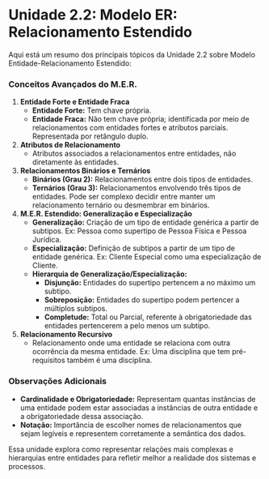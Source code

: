 # Unidade 2.2: Modelo ER: Relacionamento Estendido

Aqui está um resumo dos principais tópicos da Unidade 2.2 sobre Modelo Entidade-Relacionamento Estendido:

### Conceitos Avançados do M.E.R.

1. **Entidade Forte e Entidade Fraca**
    - **Entidade Forte:** Tem chave própria.
    - **Entidade Fraca:** Não tem chave própria; identificada por meio de relacionamentos com entidades fortes e atributos parciais. Representada por retângulo duplo.
2. **Atributos de Relacionamento**
    - Atributos associados a relacionamentos entre entidades, não diretamente às entidades.
3. **Relacionamentos Binários e Ternários**
    - **Binários (Grau 2):** Relacionamentos entre dois tipos de entidades.
    - **Ternários (Grau 3):** Relacionamentos envolvendo três tipos de entidades. Pode ser complexo decidir entre manter um relacionamento ternário ou desmembrar em binários.
4. **M.E.R. Estendido: Generalização e Especialização**
    - **Generalização:** Criação de um tipo de entidade genérica a partir de subtipos. Ex: Pessoa como supertipo de Pessoa Física e Pessoa Jurídica.
    - **Especialização:** Definição de subtipos a partir de um tipo de entidade genérica. Ex: Cliente Especial como uma especialização de Cliente.
    - **Hierarquia de Generalização/Especialização:**
        - **Disjunção:** Entidades do supertipo pertencem a no máximo um subtipo.
        - **Sobreposição:** Entidades do supertipo podem pertencer a múltiplos subtipos.
        - **Completude:** Total ou Parcial, referente à obrigatoriedade das entidades pertencerem a pelo menos um subtipo.
5. **Relacionamento Recursivo**
    - Relacionamento onde uma entidade se relaciona com outra ocorrência da mesma entidade. Ex: Uma disciplina que tem pré-requisitos também é uma disciplina.

### Observações Adicionais

- **Cardinalidade e Obrigatoriedade:** Representam quantas instâncias de uma entidade podem estar associadas a instâncias de outra entidade e a obrigatoriedade dessa associação.
- **Notação:** Importância de escolher nomes de relacionamentos que sejam legíveis e representem corretamente a semântica dos dados.

Essa unidade explora como representar relações mais complexas e hierarquias entre entidades para refletir melhor a realidade dos sistemas e processos.